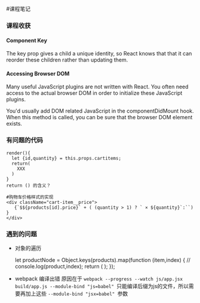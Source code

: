 #课程笔记

### 课程收获

#### Component Key

The key prop gives a child a unique identity, so React knows that that it can reorder these children rather than updating them.

#### Accessing Browser DOM
Many useful JavaScript plugins are not written with React. You often need access to the actual browser DOM in order to initialize these JavaScript plugins.

You'd usually add DOM related JavaScript in the componentDidMount hook. When this method is called, you can be sure that the browser DOM element exists.

### 有问题的代码

    render(){
      let {id,quantity} = this.props.cartitems;
      return(
        XXX
      )
    }
    return () 的含义？

    #购物车价格样式的实现
    <div className="cart-item__price">
       {`$${products[id].price}` + ( (quantity > 1) ? ` × ${quantity}`:``) }
    </div>




### 遇到的问题

* 对象的遍历

    let productNode = Object.keys(products).map(function (item,index) {
      // console.log(product,index);
      return (
        <Product key={index} product={products[item]}/>
      );
    });

* webpack 编译出错
原因在于 `webpack --progress --watch js/app.jsx build/app.js --module-bind "js=babel" `只能编译后缀为js的文件，所以需要再加上这些 `--module-bind "jsx=babel" `参数
